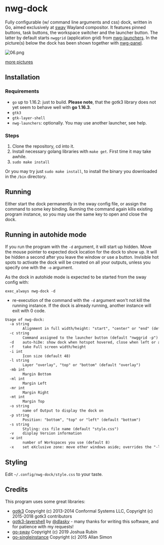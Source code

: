 # nwg-dock

Fully configurable (w/ command line arguments and css) dock, written in Go, aimed exclusively at [sway](https://github.com/swaywm/sway) Wayland compositor. It features pinned buttons, task buttons, the workspace switcher and the launcher button. The latter by default starts `nwggrid` (application grid) from [nwg-launchers](https://github.com/nwg-piotr/nwg-launchers). In the picture(s) below the dock has been shown together with [nwg-panel](https://github.com/nwg-piotr/nwg-panel).

![06.png](https://scrot.cloud/images/2021/04/02/06.png)

[more pictures](https://scrot.cloud/album/nwg-dock.BuZM)

## Installation

### Requirements

- `go` up to 1.16.2: just to build. **Please note**, that the gotk3 library does not yet seem to behave well with **go 1.16.3**.
- `gtk3`
- `gtk-layer-shell`
- `nwg-launchers`: optionally. You may use another launcher, see help.


### Steps

1. Clone the repository, cd into it.
2. Install necessary golang libraries with `make get`. First time it may take awhile.
3. `sudo make install`

Or you may try just `sudo make install`, to install the binary you downloaded in the `/bin` directory.

## Running

Either start the dock permanently in the sway config file, or assign the command to some key binding.
Running the command again kills existing program instance, so you may use the same key to open and close the dock.

## Running in autohide mode

If you run the program with the `-d` argument, it will start up hidden. Move the mouse pointer to expected dock
 location for the dock to show up. It will be hidden a second after you leave the window or use a button. Invisible
 hot spots to activate the dock  will be created on all your outputs, unless you specify one with the `-o` argument.

As the dock in autohide mode is expected to be started from the sway config with:

```text
exec_always nwg-dock -d
```

- re-execution of the command with the `-d` argument won't not kill the running instance. If the dock is already
 running, another instance will exit with 0 code.

```txt
Usage of nwg-dock:
  -a string
    	Alignment in full width/height: "start", "center" or "end" (default "center")
  -c string
    	Command assigned to the launcher button (default "nwggrid -p")
  -d	auto-hiDe: show dock when hotspot hovered, close when left or a button clicked
  -f	take Full screen width/height
  -i int
    	Icon size (default 48)
  -l string
    	Layer "overlay", "top" or "bottom" (default "overlay")
  -mb int
    	Margin Bottom
  -ml int
    	Margin Left
  -mr int
    	Margin Right
  -mt int
    	Margin Top
  -o string
    	name of Output to display the dock on
  -p string
    	Position: "bottom", "top" or "left" (default "bottom")
  -s string
    	Styling: css file name (default "style.css")
  -v	display Version information
  -w int
    	number of Workspaces you use (default 8)
  -x	set eXclusive zone: move other windows aside; overrides the "-l" argument
```

## Styling

Edit `~/.config/nwg-dock/style.css` to your taste.

## Credits

This program uses some great libraries:

- [gotk3](https://github.com/gotk3/gotk3) Copyright (c) 2013-2014 Conformal Systems LLC,
Copyright (c) 2015-2018 gotk3 contributors
- [gotk3-layershell](https://github.com/dlasky/gotk3-layershell) by [@dlasky](https://github.com/dlasky/gotk3-layershell/commits?author=dlasky) - many thanks for writing this software, and for patience with my requests!
- [go-sway](https://github.com/joshuarubin/go-sway) Copyright (c) 2019 Joshua Rubin
- [go-singleinstance](github.com/allan-simon/go-singleinstance) Copyright (c) 2015 Allan Simon
